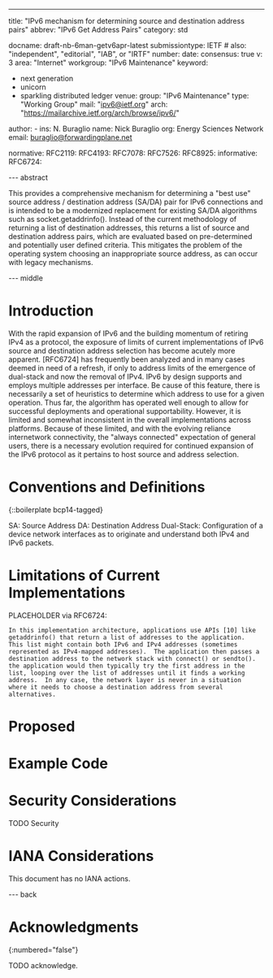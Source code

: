 ---
title: "IPv6 mechanism for determining source and destination address pairs"
abbrev: "IPv6 Get Address Pairs"
category: std

docname: draft-nb-6man-getv6apr-latest
submissiontype: IETF  # also: "independent", "editorial", "IAB", or "IRTF"
number:
date:
consensus: true
v: 3
area: "Internet"
workgroup: "IPv6 Maintenance"
keyword:
 - next generation
 - unicorn
 - sparkling distributed ledger
venue:
  group: "IPv6 Maintenance"
  type: "Working Group"
  mail: "ipv6@ietf.org"
  arch: "https://mailarchive.ietf.org/arch/browse/ipv6/"

author:
      -
        ins: N. Buraglio
        name: Nick Buraglio
        org: Energy Sciences Network
        email: buraglio@forwardingplane.net

normative:
  RFC2119:
  RFC4193:
  RFC7078:
  RFC7526:
  RFC8925:
informative:
  RFC6724:

--- abstract

This provides a comprehensive mechanism for determining a "best use" source address / destination address (SA/DA) pair for IPv6 connections and is intended to be a modernized replacement for existing SA/DA algorithms such as socket.getaddrinfo(). Instead of the current methodology of returning a list of destination addresses, this returns a list of source and destination address pairs, which are evaluated based on pre-determined and potentially user defined criteria. This mitigates the problem of the operating system choosing an inappropriate source address, as can occur with legacy mechanisms.

--- middle

# Introduction

With the rapid expansion of IPv6 and the building momentum of retiring IPv4 as a protocol, the exposure of limits of current implementations of IPv6 source and destination address selection has become acutely more apparent.  [RFC6724] has frequently been analyzed and in many cases deemed in need of a refresh, if only to address limits of the emergence of dual-stack and now the removal of IPv4. IPv6 by design supports and employs multiple addresses per interface. Be cause of this feature, there is necessarily a set of heuristics to determine which address to use for a given operation. Thus far, the algorithm has operated well enough to allow for successful deployments and operational supportability. However, it is limited and somewhat inconsistent in the overall implementations across platforms. Because of these limited, and with the evolving reliance internetwork connectivity, the "always connected" expectation of general users, there is a necessary evolution required for continued expansion of the IPv6 protocol as it pertains to host source and address selection.

# Conventions and Definitions

{::boilerplate bcp14-tagged}

SA: Source Address
DA: Destination Address
Dual-Stack: Configuration of a device network interfaces as to originate and understand both IPv4 and IPv6 packets.

# Limitations of Current Implementations

PLACEHOLDER via RFC6724: 

```
In this implementation architecture, applications use APIs [10] like
getaddrinfo() that return a list of addresses to the application.
This list might contain both IPv6 and IPv4 addresses (sometimes
represented as IPv4-mapped addresses).  The application then passes a
destination address to the network stack with connect() or sendto().
the application would then typically try the first address in the
list, looping over the list of addresses until it finds a working
address.  In any case, the network layer is never in a situation
where it needs to choose a destination address from several
alternatives.
```

# Proposed

# Example Code

# Security Considerations

TODO Security


# IANA Considerations

This document has no IANA actions.


--- back

# Acknowledgments
{:numbered="false"}

TODO acknowledge.
